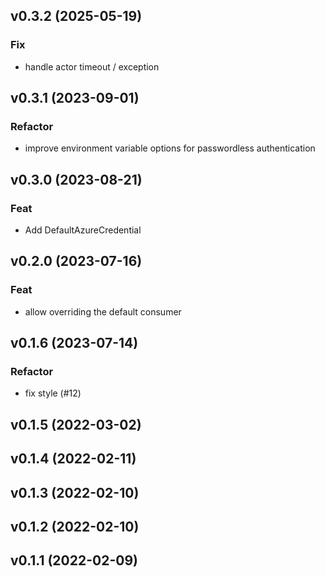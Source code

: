 ## v0.3.2 (2025-05-19)

### Fix

- handle actor timeout / exception

## v0.3.1 (2023-09-01)

### Refactor

- improve environment variable options for passwordless authentication

## v0.3.0 (2023-08-21)

### Feat

- Add DefaultAzureCredential

## v0.2.0 (2023-07-16)

### Feat

- allow overriding the default consumer

## v0.1.6 (2023-07-14)

### Refactor

- fix style (#12)

## v0.1.5 (2022-03-02)

## v0.1.4 (2022-02-11)

## v0.1.3 (2022-02-10)

## v0.1.2 (2022-02-10)

## v0.1.1 (2022-02-09)
